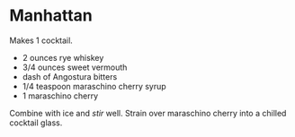 # Manhattan

Makes 1 cocktail.

- 2 ounces rye whiskey
- 3/4 ounces sweet vermouth
- dash of Angostura bitters
- 1/4 teaspoon maraschino cherry syrup
- 1 maraschino cherry

Combine with ice and *stir* well. Strain over maraschino cherry into a chilled cocktail glass.
